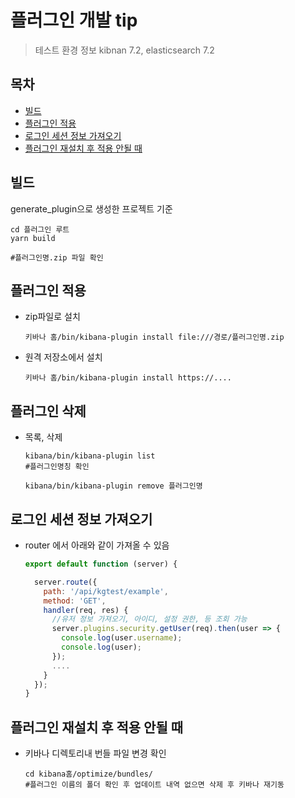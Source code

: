 # 플러그인 개발 tip

> 테스트 환경 정보 kibnan 7.2, elasticsearch 7.2

## 목차
- [빌드](#빌드)
- [플러그인 적용](#플러그인-적용)
- [로그인 세션 정보 가져오기](#로그인-세션-정보-가져오기)
- [플러그인 재설치 후 적용 안될 때](#플러그인-재설치-후-적용-안될-때)

## 빌드
generate_plugin으로 생성한 프로젝트 기준

```
cd 플러그인 루트
yarn build

#플러그인명.zip 파일 확인
```

## 플러그인 적용
- zip파일로 설치
    ```
    키바나 홈/bin/kibana-plugin install file:///경로/플러그인명.zip
    ```

- 원격 저장소에서 설치    
    ```
    키바나 홈/bin/kibana-plugin install https://....
    ```
    
## 플러그인 삭제
- 목록, 삭제
    ```
    kibana/bin/kibana-plugin list
    #플러그인명칭 확인
    
    kibana/bin/kibana-plugin remove 플러그인명
    ```

## 로그인 세션 정보 가져오기
- router 에서 아래와 같이 가져올 수 있음
    ``` javascript
    export default function (server) {
    
      server.route({
        path: '/api/kgtest/example',
        method: 'GET',
        handler(req, res) {
          //유저 정보 가져오기, 아이디, 설정 권한, 등 조회 가능
          server.plugins.security.getUser(req).then(user => {
            console.log(user.username);
            console.log(user);
          });
          ....
        }
      });
    }
    ```

## 플러그인 재설치 후 적용 안될 때
- 키바나 디렉토리내 번들 파일 변경 확인
    ```
    cd kibana홈/optimize/bundles/
    #플러그인 이름의 폴더 확인 후 업데이트 내역 없으면 삭제 후 키바나 재기동
    ``` 